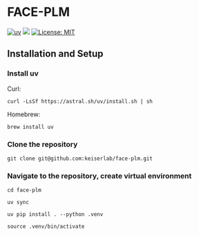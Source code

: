 # FACE-PLM
[![uv](https://img.shields.io/endpoint?url=https://raw.githubusercontent.com/astral-sh/uv/main/assets/badge/v0.json)](https://github.com/astral-sh/uv)
[![](https://img.shields.io/badge/Python-3.9-blue.svg)](https://www.python.org/downloads/)
[![License: MIT](https://img.shields.io/badge/License-MIT-yellow.svg)](https://opensource.org/licenses/MIT)

## Installation and Setup

### Install uv

Curl:

    curl -LsSf https://astral.sh/uv/install.sh | sh

Homebrew:

    brew install uv

### Clone the repository

    git clone git@github.com:keiserlab/face-plm.git

### Navigate to the repository, create virtual environment

    cd face-plm

    uv sync

    uv pip install . --python .venv

    source .venv/bin/activate
